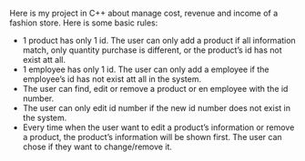 Here is my project in C++ about manage cost, revenue and income of a fashion store.
Here is some basic rules:
- 1 product has only 1 id. The user can only add a product if all information match, only quantity purchase is different, or the product’s id has not exist att all.
- 1 employee has only 1 id. The user can only add a employee if the employee’s id has not exist att all in the system.
- The user can find, edit or remove a product or en employee with the id number. 
- The user can only edit id number if the new id number does not exist in the system. 
- Every time when the user want to edit a product’s information or remove a product, the product’s information will be shown first. The user can chose if they want to change/remove it.
